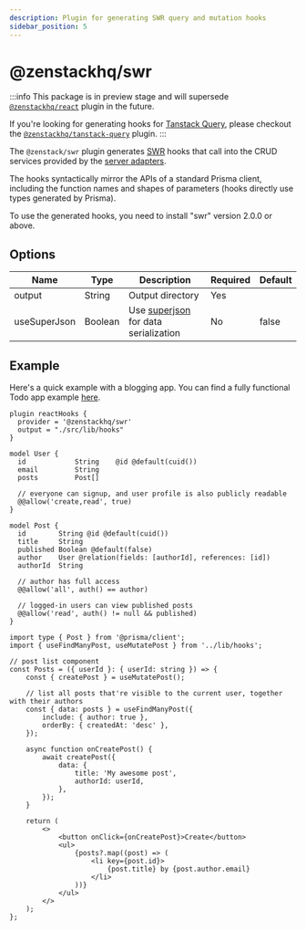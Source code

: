 ```yaml
---
description: Plugin for generating SWR query and mutation hooks
sidebar_position: 5
---
```


# @zenstackhq/swr

:::info
This package is in preview stage and will supersede [`@zenstackhq/react`](/docs/reference/plugins/react) plugin in the future.

If you're looking for generating hooks for [Tanstack Query](https://tanstack.com/query/latest), please checkout the [`@zenstackhq/tanstack-query`](/docs/reference/plugins/tanstack-query) plugin.
:::

The `@zenstack/swr` plugin generates [SWR](https://swr.vercel.app/) hooks that call into the CRUD services provided by the [server adapters](/docs/category/server-adapters).

The hooks syntactically mirror the APIs of a standard Prisma client, including the function names and shapes of parameters (hooks directly use types generated by Prisma).

To use the generated hooks, you need to install "swr" version 2.0.0 or above.

## Options

| Name    | Type   | Description                                             | Required | Default |
| ------- | ------ | ------------------------------------------------------- | -------- | ------- |
| output  | String | Output directory                                        | Yes      |         |
| useSuperJson  | Boolean | Use [superjson](https://github.com/blitz-js/superjson) for data serialization                                        | No      | false        |

## Example

Here's a quick example with a blogging app. You can find a fully functional Todo app example [here](https://github.com/zenstackhq/sample-todo-nextjs).

```prisma title='/schema.zmodel'
plugin reactHooks {
  provider = '@zenstackhq/swr'
  output = "./src/lib/hooks"
}

model User {
  id            String    @id @default(cuid())
  email         String
  posts         Post[]

  // everyone can signup, and user profile is also publicly readable
  @@allow('create,read', true)
}

model Post {
  id        String @id @default(cuid())
  title     String
  published Boolean @default(false)
  author    User @relation(fields: [authorId], references: [id])
  authorId  String

  // author has full access
  @@allow('all', auth() == author)

  // logged-in users can view published posts
  @@allow('read', auth() != null && published)
}
```

```tsx title='/src/components/posts.tsx'
import type { Post } from '@prisma/client';
import { useFindManyPost, useMutatePost } from '../lib/hooks';

// post list component
const Posts = ({ userId }: { userId: string }) => {
    const { createPost } = useMutatePost();

    // list all posts that're visible to the current user, together with their authors
    const { data: posts } = useFindManyPost({
        include: { author: true },
        orderBy: { createdAt: 'desc' },
    });

    async function onCreatePost() {
        await createPost({
            data: {
                title: 'My awesome post',
                authorId: userId,
            },
        });
    }

    return (
        <>
            <button onClick={onCreatePost}>Create</button>
            <ul>
                {posts?.map((post) => (
                    <li key={post.id}>
                        {post.title} by {post.author.email}
                    </li>
                ))}
            </ul>
        </>
    );
};
```

